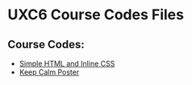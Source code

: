 # UXC6 Course Codes Files

## Course Codes:
- [Simple HTML and Inline CSS](samples/index.html)
- [Keep Calm Poster](samples/poster.html)
